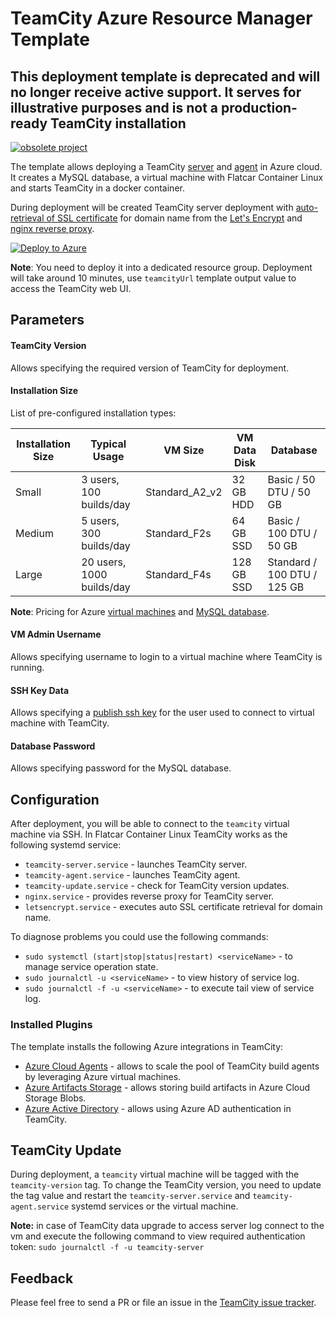 # TeamCity Azure Resource Manager Template


## This deployment template is deprecated and will no longer receive active support. It serves for illustrative purposes and is not a production-ready TeamCity installation

[![obsolete project](http://jb.gg/badges/obsolete.svg)](https://confluence.jetbrains.com/display/ALL/JetBrains+on+GitHub)

The template allows deploying a TeamCity [server](https://hub.docker.com/r/jetbrains/teamcity-server/) and [agent](https://hub.docker.com/r/jetbrains/teamcity-agent/) in Azure cloud. It creates a MySQL database, a virtual machine with Flatcar Container Linux and starts TeamCity in a docker container.

During deployment will be created TeamCity server deployment with [auto-retrieval of SSL certificate](https://github.com/JrCs/docker-letsencrypt-nginx-proxy-companion) for domain name from the [Let's Encrypt](https://letsencrypt.org/) and [nginx reverse proxy](https://github.com/jwilder/nginx-proxy).

[![Deploy to Azure](https://azuredeploy.net/deploybutton.svg)](https://goo.gl/nXap7u)

**Note**: You need to deploy it into a dedicated resource group. Deployment will take around 10 minutes, use `teamcityUrl` template output value to access the TeamCity web UI.

## Parameters

#### TeamCity Version

Allows specifying the required version of TeamCity for deployment.

#### Installation Size

List of pre-configured installation types:

| Installation Size | Typical Usage             | VM Size        | VM Data Disk | Database                    |
| ----------------- | ------------------------- | -------------- | ------------ | --------------------------- |
| Small             | 3 users, 100 builds/day   | Standard_A2_v2 | 32 GB HDD    | Basic / 50 DTU / 50 GB      |
| Medium            | 5 users, 300 builds/day   | Standard_F2s   | 64 GB SSD    | Basic / 100 DTU / 50 GB     |
| Large             | 20 users, 1000 builds/day | Standard_F4s   | 128 GB SSD   | Standard / 100 DTU / 125 GB |

**Note**: Pricing for Azure [virtual machines](https://azure.microsoft.com/en-us/pricing/details/virtual-machines/linux/) and [MySQL database](https://azure.microsoft.com/en-us/pricing/details/mysql/).

#### VM Admin Username

Allows specifying username to login to a virtual machine where TeamCity is running.

#### SSH Key Data

Allows specifying a [publish ssh key](https://docs.microsoft.com/en-us/azure/virtual-machines/linux/create-ssh-keys-detailed) for the user used to connect to virtual machine with TeamCity.

#### Database Password

Allows specifying password for the MySQL database.

## Configuration

After deployment, you will be able to connect to the `teamcity` virtual machine via SSH. In Flatcar Container Linux TeamCity works as the following systemd service:

* `teamcity-server.service` - launches TeamCity server.
* `teamcity-agent.service` - launches TeamCity agent. 
* `teamcity-update.service` - check for TeamCity version updates.
* `nginx.service` - provides reverse proxy for TeamCity server.
* `letsencrypt.service` - executes auto SSL certificate retrieval for domain name.

To diagnose problems you could use the following commands:

* `sudo systemctl (start|stop|status|restart) <serviceName>` - to manage service operation state.
* `sudo journalctl -u <serviceName>` - to view history of service log.
* `sudo journalctl -f -u <serviceName>` - to execute tail view of service log.

### Installed Plugins

The template installs the following Azure integrations in TeamCity:

* [Azure Cloud Agents](https://plugins.jetbrains.com/plugin/9260-azure-resource-manager-cloud-support) - allows to scale the pool of TeamCity build agents by leveraging Azure virtual machines.
* [Azure Artifacts Storage](https://plugins.jetbrains.com/plugin/9617-azure-artifact-storage) - allows storing build artifacts in Azure Cloud Storage Blobs.
* [Azure Active Directory](https://plugins.jetbrains.com/plugin/9083-azure-active-directory) - allows using Azure AD authentication in TeamCity.

## TeamCity Update

During deployment, a `teamcity` virtual machine will be tagged with the `teamcity-version` tag. To change the TeamCity version, you need to update the tag value and restart the `teamcity-server.service` and `teamcity-agent.service` systemd services or the virtual machine.

**Note:** in case of TeamCity data upgrade to access server log connect to the vm and execute the following command to view required authentication token: `sudo journalctl -f -u teamcity-server`

## Feedback

Please feel free to send a PR or file an issue in the [TeamCity issue tracker](https://youtrack.jetbrains.com/newIssue?project=TW&clearDraft=true&summary=TeamCity+ARM+template%3A&c=Assignee+Dmitry.Tretyakov&c=Subsystem+Distribution+packages).
